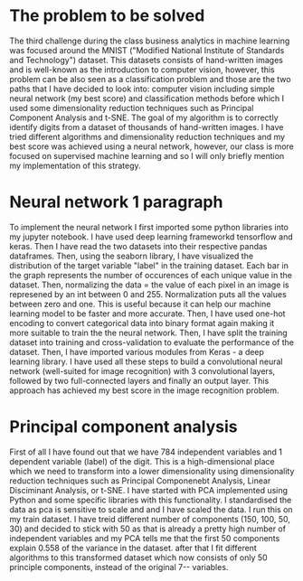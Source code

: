 # The problem to be solved
The third challenge during the class business analytics in machine learning was focused around the MNIST ("Modified National Institute of Standards and Technology") dataset. This datasets consists of hand-written images and is well-known as the introduction to computer vision, however, this problem can be also seen as a classification problem and those are the two paths that I have decided to look into: computer vision including simple neural network (my best score) and classification methods before which I used some dimensionality reduction techniques such as Principal Component Analysis and t-SNE. The goal of my algorithm is to correctly identify digits from a dataset of thousands of hand-written images. I have tried different algorithms and dimensionality reduction techniques and my best score was achieved using a neural network, however, our class is more focused on supervised machine learning and so I will only briefly mention my implementation of this strategy. 

# Neural network 1 paragraph

To implement the neural network I first imported some python libraries into my jupyter notebook. I have used deep learning frameworkd tensorflow and keras. Then I have read the two datasets into their respective pandas dataframes. Then, using the seaborn library, I have visualized the distribution of the target variable "label" in the training dataset. Each bar in the graph represents the number of occurences of each unique value in the dataset. Then, normalizing the data = the value of each pixel in an image is represened by an int between 0 and 255. Normalization puts all the values between zero and one. This is useful because it can help our machine learning model to be faster and more accurate. Then, I have used one-hot encoding to convert categorical data into binary format again making it more suitable to train the the neural network. Then, I have split the training dataset into training and cross-validation to evaluate the performance of the dataset. Then, I have imported various modules from Keras - a deep learning library. I have used all these steps to build a convolutional neural network (well-suited for image recognition) with 3 convolutional layers, followed by two full-connected layers and finally an output layer. This approach has achieved my best score in the image recognition problem. 

# Principal component analysis
First of all I have found out that we have 784 independent variables and 1 dependent variable (label) of the digit. This is a high-dimensional place which we need to transform into a lower dimensionality using dimensionality reduction techniques such as Principal Componenebt Analysis, Linear Disciminant Analysis, or t-SNE. I have started with PCA implemented using Python and some specific libraries with this functionality. I standardised the data as pca is sensitive to scale and and I have scaled the data. I run this on my train dataset. I have treid different number of components (150, 100, 50, 30) and decided to stick with 50 as that is already a pretty high number of independent variables and my PCA tells me that the first 50 components explain 0.558 of the variance in the dataset. after that I fit different algorithms to this transformed dataset which now consists of only 50 principle components, instead of the original 7-- variables. 
